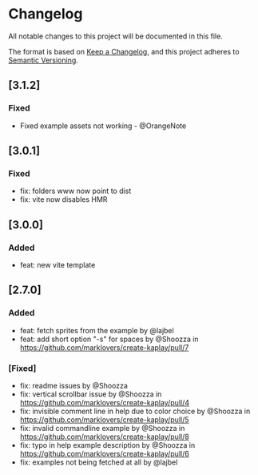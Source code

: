 # Changelog

All notable changes to this project will be documented in this file.

The format is based on [Keep a Changelog](https://keepachangelog.com/en/1.1.0/),
and this project adheres to [Semantic Versioning](https://semver.org/spec/v2.0.0.html).

## [3.1.2]

### Fixed

- Fixed example assets not working - @OrangeNote

## [3.0.1]

### Fixed

- fix: folders www now point to dist
- fix: vite now disables HMR

## [3.0.0]

### Added

- feat: new vite template

## [2.7.0]

### Added

- feat: fetch sprites from the example by @lajbel
- feat: add short option "-s" for spaces by @Shoozza in
  https://github.com/marklovers/create-kaplay/pull/7

### [Fixed]

- fix: readme issues by @Shoozza
- fix: vertical scrollbar issue by @Shoozza in
  https://github.com/marklovers/create-kaplay/pull/4
- fix: invisible comment line in help due to color choice by @Shoozza in
  https://github.com/marklovers/create-kaplay/pull/5
- fix: invalid commandline example by @Shoozza in
  https://github.com/marklovers/create-kaplay/pull/8
- fix: typo in help example description by @Shoozza in
  https://github.com/marklovers/create-kaplay/pull/6
- fix: examples not being fetched at all by @lajbel
